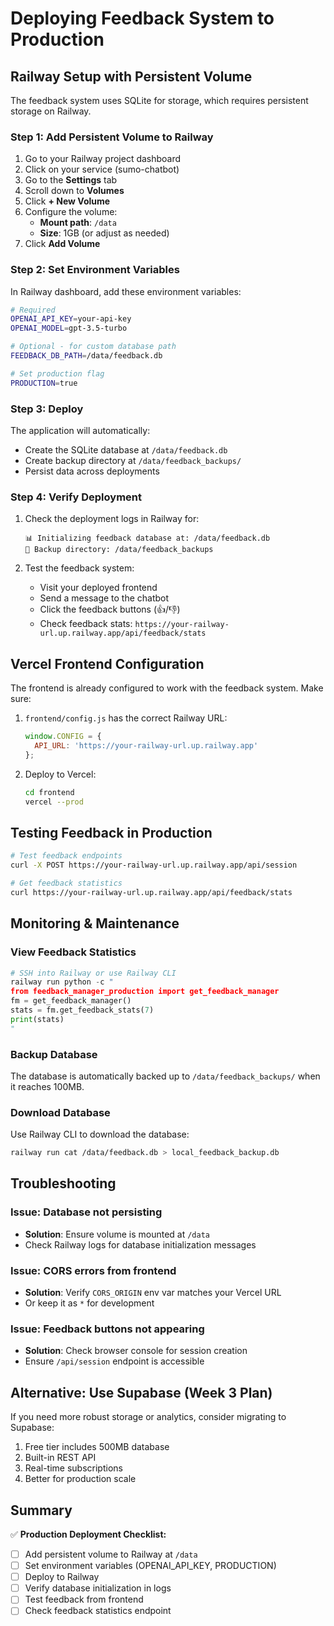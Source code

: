 # Deploying Feedback System to Production

## Railway Setup with Persistent Volume

The feedback system uses SQLite for storage, which requires persistent storage on Railway.

### Step 1: Add Persistent Volume to Railway

1. Go to your Railway project dashboard
2. Click on your service (sumo-chatbot)
3. Go to the **Settings** tab
4. Scroll down to **Volumes**
5. Click **+ New Volume**
6. Configure the volume:
   - **Mount path**: `/data`
   - **Size**: 1GB (or adjust as needed)
7. Click **Add Volume**

### Step 2: Set Environment Variables

In Railway dashboard, add these environment variables:

```bash
# Required
OPENAI_API_KEY=your-api-key
OPENAI_MODEL=gpt-3.5-turbo

# Optional - for custom database path
FEEDBACK_DB_PATH=/data/feedback.db

# Set production flag
PRODUCTION=true
```

### Step 3: Deploy

The application will automatically:
- Create the SQLite database at `/data/feedback.db`
- Create backup directory at `/data/feedback_backups/`
- Persist data across deployments

### Step 4: Verify Deployment

1. Check the deployment logs in Railway for:
   ```
   📊 Initializing feedback database at: /data/feedback.db
   💾 Backup directory: /data/feedback_backups
   ```

2. Test the feedback system:
   - Visit your deployed frontend
   - Send a message to the chatbot
   - Click the feedback buttons (👍/👎)
   - Check feedback stats: `https://your-railway-url.up.railway.app/api/feedback/stats`

## Vercel Frontend Configuration

The frontend is already configured to work with the feedback system. Make sure:

1. `frontend/config.js` has the correct Railway URL:
   ```javascript
   window.CONFIG = {
     API_URL: 'https://your-railway-url.up.railway.app'
   };
   ```

2. Deploy to Vercel:
   ```bash
   cd frontend
   vercel --prod
   ```

## Testing Feedback in Production

```bash
# Test feedback endpoints
curl -X POST https://your-railway-url.up.railway.app/api/session

# Get feedback statistics
curl https://your-railway-url.up.railway.app/api/feedback/stats
```

## Monitoring & Maintenance

### View Feedback Statistics
```python
# SSH into Railway or use Railway CLI
railway run python -c "
from feedback_manager_production import get_feedback_manager
fm = get_feedback_manager()
stats = fm.get_feedback_stats(7)
print(stats)
"
```

### Backup Database
The database is automatically backed up to `/data/feedback_backups/` when it reaches 100MB.

### Download Database
Use Railway CLI to download the database:
```bash
railway run cat /data/feedback.db > local_feedback_backup.db
```

## Troubleshooting

### Issue: Database not persisting
- **Solution**: Ensure volume is mounted at `/data`
- Check Railway logs for database initialization messages

### Issue: CORS errors from frontend
- **Solution**: Verify `CORS_ORIGIN` env var matches your Vercel URL
- Or keep it as `*` for development

### Issue: Feedback buttons not appearing
- **Solution**: Check browser console for session creation
- Ensure `/api/session` endpoint is accessible

## Alternative: Use Supabase (Week 3 Plan)

If you need more robust storage or analytics, consider migrating to Supabase:
1. Free tier includes 500MB database
2. Built-in REST API
3. Real-time subscriptions
4. Better for production scale

## Summary

✅ **Production Deployment Checklist:**
- [ ] Add persistent volume to Railway at `/data`
- [ ] Set environment variables (OPENAI_API_KEY, PRODUCTION)
- [ ] Deploy to Railway
- [ ] Verify database initialization in logs
- [ ] Test feedback from frontend
- [ ] Check feedback statistics endpoint